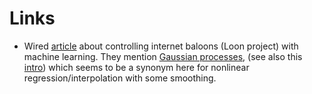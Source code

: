 # Links
- Wired [article](https://www.wired.com/2017/02/machine-learning-drifting-real-world-internet-balloons/) about controlling internet baloons (Loon project) with machine learning. They mention [Gaussian processes](http://www.gaussianprocess.org/), (see also this [intro](http://mlss2011.comp.nus.edu.sg/uploads/Site/lect1gp.pdf)) which seems to be a synonym here for nonlinear regression/interpolation with some smoothing.
